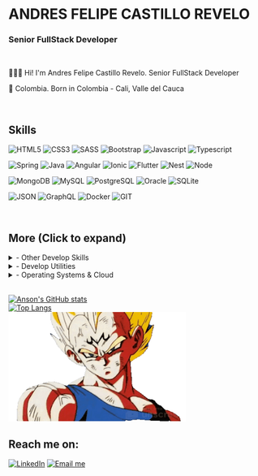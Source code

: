 # ANDRES FELIPE CASTILLO REVELO

### Senior FullStack Developer

</br>

👨🏻‍💻 Hi! I'm Andres Felipe Castillo Revelo. Senior FullStack Developer

📍 Colombia. Born in Colombia - Cali, Valle del Cauca

</br>

## Skills
![HTML5](https://img.shields.io/badge/-HTML5-%23E44D27?style=for-the-badge&logo=html5&logoColor=ffffff)
![CSS3](https://img.shields.io/badge/-CSS3-%230391cb?style=for-the-badge&logo=css3&logoColor=ffffff)
![SASS](https://img.shields.io/badge/-SASS-%23bf6190?style=for-the-badge&logo=sass&logoColor=ffffff)
![Bootstrap](https://img.shields.io/badge/-Bootstrap-%23563173?style=for-the-badge&logo=bootstrap&logoColor=ffffff)
![Javascript](https://img.shields.io/badge/-JavaScript-%23efd81e?style=for-the-badge&logo=JavaScript&logoColor=ffffff)
![Typescript](https://img.shields.io/badge/-Typescript-%233972c8?style=for-the-badge&logo=Typescript&logoColor=ffffff)

![Spring](https://img.shields.io/badge/spring-%236DB33F.svg?style=for-the-badge&logo=spring&logoColor=white)
![Java](https://img.shields.io/badge/java-%23ED8B00.svg?style=for-the-badge&logo=java&logoColor=white)
![Angular](https://img.shields.io/badge/-Angular-%23d70330?style=for-the-badge&logo=Angular&logoColor=ffffff)
![Ionic](https://img.shields.io/badge/-Ionic-%234c8aef?style=for-the-badge&logo=Ionic&logoColor=ffffff)
![Flutter](https://img.shields.io/badge/Flutter-%2302569B.svg?style=for-the-badge&logo=Flutter&logoColor=white)
![Nest](https://img.shields.io/badge/-Nestjs-%23d70330?style=for-the-badge&logo=Nestjs&logoColor=ffffff)
![Node](https://img.shields.io/badge/-Node-%237ec729?style=for-the-badge&logo=Node.js&logoColor=ffffff)

![MongoDB](https://img.shields.io/badge/-MongoDB-%233f2e1e?style=for-the-badge&logo=mongodb&logoColor=ffffff)
![MySQL](https://img.shields.io/badge/-MySQL-%23015e85?style=for-the-badge&logo=mysql&logoColor=ffffff)
![PostgreSQL](https://img.shields.io/badge/-PostgreSQL-%232f5e8e?style=for-the-badge&logo=postgresql&logoColor=ffffff)
![Oracle](https://img.shields.io/badge/-Oracle-%23e21921?style=for-the-badge&logo=oracle&logoColor=ffffff)
![SQLite](https://img.shields.io/badge/-SQLite-%233394d0?style=for-the-badge&logo=SQLite&logoColor=ffffff)


![JSON](https://img.shields.io/badge/-JSON-%23363636?style=for-the-badge&logo=JSON&logoColor=ffffff)
![GraphQL](https://img.shields.io/badge/-Graphql-%23da0593?style=for-the-badge&logo=Graphql&logoColor=ffffff)
![Docker](https://img.shields.io/badge/-Docker-%230d97e4?style=for-the-badge&logo=Docker&logoColor=ffffff)
![GIT](https://img.shields.io/badge/-Git-%23e84e32?style=for-the-badge&logo=GIT&logoColor=ffffff)

</br>

## More (Click to expand)


<details>
   <summary>- Other Develop Skills</summary>
   <ul>
      <li>
         <b>JAVA</b>:  I &hearts; Java.
         <ul>
            <li>Java Standard Edition (Java SE).</li>
            <li>Java Enterprise Edition (Java EE).</li>
            <li>Java SE 8.</li>
            <li>Java SE 9.</li>
            <li>
               JDK.
               <ul>
                  <li>1.8.</li>
                  <li>9, 10, 11 y 17.</li>
               </ul>
            </li>
         </ul>
      </li>
      <li><b>Javascript</b>: Nodejs</li>
      <li><b>DB</b>: PostgreSQL, MariaDB & MySQL, MongoDB, Oracle. </li>
      <li><b>API</b>: Nodejs, RestFUL, JSON, GraphQL.</li>
      <li><b>Bash</b>: I love bash scripting to automate tasks.  </li>
      <li>
         <b>Other</b>: 
         <ul>
            <li>
               <b>Front</b>: 
               <ul>
                  <li>Responsive design, PrimeFaces, AceFaces, Angular</li>
               </ul>
            </li>
         </ul>
         <ul>
            <li>
               <b>Metodologias</b>: 
               <ul>
                  <li>Scrum, Agile, kanban</li>
               </ul>
            </li>
         </ul>
         <ul>
            <li>
               <b>Arquiteturas</b>:
               <ul>
                  <li>MVC, MVVC, Hexagonal</li>
               </ul>
            </li>
         </ul>
         <ul>
            <li>
               <b>Framework</b>: 
               <ul>
                  <li>JSF, JPA, Hibernate, Spring</li>
               </ul>
            </li>
         </ul>
      </li>
   </ul>
</details>
<details>
   <summary>- Develop Utilities</summary>
   <ul>
      <li>Visual Studio Code.</li>
      <li>IntelliJ IDEA.</li>
      <li>Spring Boot.</li>
      <li>
         Eclipse.
         <ul>
            <li>Spring Tools.</li>
         </ul>
      </li>
      <li>
         Plataforma de API.
         <ul>
            <li>Postman.</li>
            <li>Insomnia.</li>
         </ul>
      </li>
      <li>Android Studio.</li>
      <li>Altair GraphQL.</li>
      <li>JIRA.</li>
      <li>
         Continuous Integration(CI).
         <ul>
            <li>GitLab.</li>
            <li>Jenkins.</li>
         </ul>
      </li>
      <li>
         Code Scanners.
         <ul>
            <li>BlackDuck.</li>
            <li>Fortify.</li>
            <li>Sonar.</li>
         </ul>
      </li>
   </ul>
</details>
<details>
   <summary>- Operating Systems & Cloud</summary>
   <ul>
      <li><b>Systems</b>: Windows.</li>
      <li><b>VM</b>: Docker, VirtualBox.</li>
   </ul>
</details>

</br>

[![Anson's GitHub stats](https://github-readme-stats.vercel.app/api?username=Arevelo27&show_icons=true&layout=compact&theme=dark)](https://github.com/Arevelo27)
</br>
[![Top Langs](https://github-readme-stats.vercel.app/api/top-langs/?username=Arevelo27&layout=compact&theme=dark)](https://github.com/Arevelo27)
</br>
<img src="https://github.com/Arevelo27/Arevelo27/blob/main/vegeta.gif" width="350" /> 

## Reach me on:

<a target="_blank" href="https://www.linkedin.com/in/andrescastillo-ing27"><img src="https://img.shields.io/badge/LinkedIn-%230077B5.svg?&style=for-the-badge&logo=linkedin&logoColor=white" alt="LinkedIn"></a>
<a  target="_blank" href="mailto:ing2013andresfe@gmail.com"><img src="https://img.shields.io/badge/Email me-%23EC5664.svg?&style=for-the-badge&logo=gmail&logoColor=white" alt="Email me"></a>
